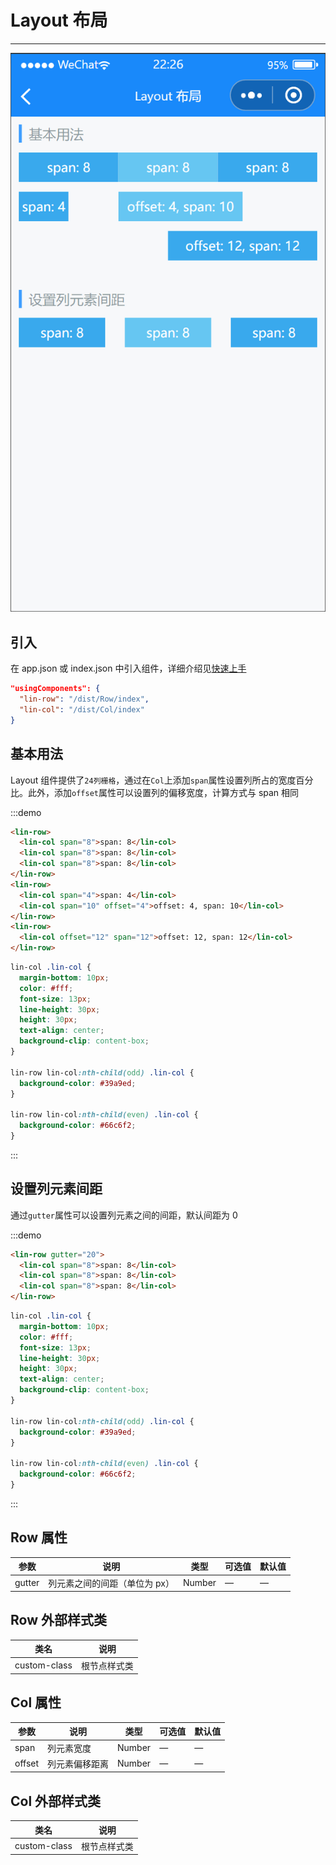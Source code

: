 # Layout 布局

---

 <div class="demo-outer-container">
     <div class="demo-inner-container">
        <div class="demo-content">
            <img class="demo-image" src='../../componentImage/layout.png' />
        </div>
     </div>
 </div>

## 引入

在 app.json 或 index.json 中引入组件，详细介绍见[快速上手](/#/start)

```json
"usingComponents": {
  "lin-row": "/dist/Row/index",
  "lin-col": "/dist/Col/index"
}
```

## 基本用法

Layout 组件提供了`24列栅格`，通过在`Col`上添加`span`属性设置列所占的宽度百分比。此外，添加`offset`属性可以设置列的偏移宽度，计算方式与 span 相同

:::demo

```html
<lin-row>
  <lin-col span="8">span: 8</lin-col>
  <lin-col span="8">span: 8</lin-col>
  <lin-col span="8">span: 8</lin-col>
</lin-row>
<lin-row>
  <lin-col span="4">span: 4</lin-col>
  <lin-col span="10" offset="4">offset: 4, span: 10</lin-col>
</lin-row>
<lin-row>
  <lin-col offset="12" span="12">offset: 12, span: 12</lin-col>
</lin-row>
```

```css
lin-col .lin-col {
  margin-bottom: 10px;
  color: #fff;
  font-size: 13px;
  line-height: 30px;
  height: 30px;
  text-align: center;
  background-clip: content-box;
}

lin-row lin-col:nth-child(odd) .lin-col {
  background-color: #39a9ed;
}

lin-row lin-col:nth-child(even) .lin-col {
  background-color: #66c6f2;
}
```

:::

## 设置列元素间距

通过`gutter`属性可以设置列元素之间的间距，默认间距为 0

:::demo

```html
<lin-row gutter="20">
  <lin-col span="8">span: 8</lin-col>
  <lin-col span="8">span: 8</lin-col>
  <lin-col span="8">span: 8</lin-col>
</lin-row>
```

```css
lin-col .lin-col {
  margin-bottom: 10px;
  color: #fff;
  font-size: 13px;
  line-height: 30px;
  height: 30px;
  text-align: center;
  background-clip: content-box;
}

lin-row lin-col:nth-child(odd) .lin-col {
  background-color: #39a9ed;
}

lin-row lin-col:nth-child(even) .lin-col {
  background-color: #66c6f2;
}
```

:::

## Row 属性

| 参数   | 说明                          | 类型   | 可选值 | 默认值 |
| ------ | ----------------------------- | ------ | ------ | ------ |
| gutter | 列元素之间的间距（单位为 px） | Number | —      | —      |

## Row 外部样式类

| 类名     | 说明         |
| ------------ | ------------ |
| custom-class | 根节点样式类 |

## Col 属性

| 参数   | 说明           | 类型   | 可选值 | 默认值 |
| ------ | -------------- | ------ | ------ | ------ |
| span   | 列元素宽度     | Number | —      | —      |
| offset | 列元素偏移距离 | Number | —      | —      |

## Col 外部样式类

| 类名     | 说明         |
| ------------ | ------------ |
| custom-class | 根节点样式类 |

